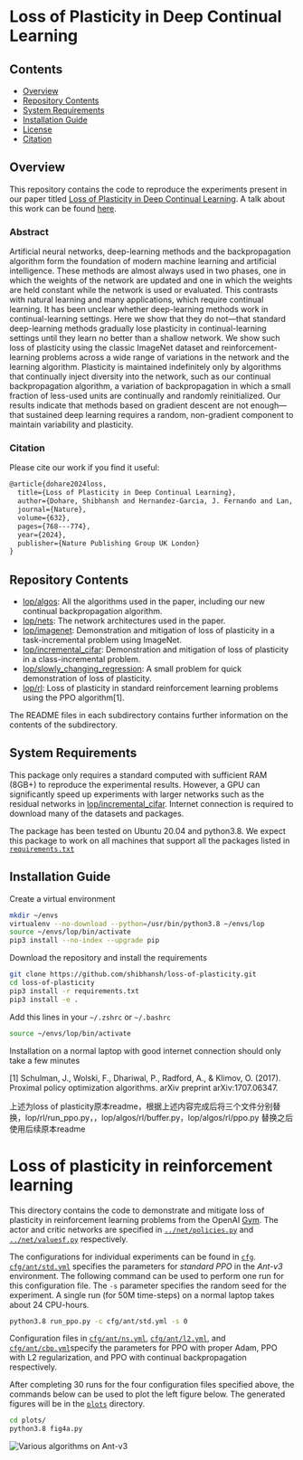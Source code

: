 # Loss of Plasticity in Deep Continual Learning

## Contents

- [Overview](#overview)
- [Repository Contents](#repo-contents)
- [System Requirements](#system-requirements)
- [Installation Guide](#installation-guide)
- [License](./LICENSE)
- [Citation](./citation.bib)

## Overview

This repository contains the code to reproduce the experiments present in our paper titled [Loss of Plasticity in Deep Continual Learning](https://www.nature.com/articles/s41586-024-07711-7).
A talk about this work can be found [here](https://www.youtube.com/watch?v=p_zknyfV9fY).

### Abstract
Artificial neural networks, deep-learning methods and the backpropagation algorithm form the foundation of modern machine learning and artificial intelligence.
These methods are almost always used in two phases, one in which the weights of the network are updated and one in which the weights are held constant while the network is used or evaluated. 
This contrasts with natural learning and many applications, which require continual learning. 
It has been unclear whether deep-learning methods work in continual-learning settings. 
Here we show that they do not—that standard deep-learning methods gradually lose plasticity in continual-learning settings until they learn no better than a shallow network. 
We show such loss of plasticity using the classic ImageNet dataset and reinforcement-learning problems across a wide range of variations in the network and the learning algorithm. 
Plasticity is maintained indefinitely only by algorithms that continually inject diversity into the network, such as our continual backpropagation algorithm, a variation of backpropagation in which a small fraction of less-used units are continually and randomly reinitialized. 
Our results indicate that methods based on gradient descent are not enough—that sustained deep learning requires a random, non-gradient component to maintain variability and plasticity.

### Citation
Please cite our work if you find it useful:

```latex
@article{dohare2024loss,
  title={Loss of Plasticity in Deep Continual Learning},
  author={Dohare, Shibhansh and Hernandez-Garcia, J. Fernando and Lan, Qingfeng and Rahman, Parash and Mahmood, A. Ruapm and Sutton, Richard S.},
  journal={Nature},
  volume={632},
  pages={768---774},
  year={2024},
  publisher={Nature Publishing Group UK London}
}
```


## Repository Contents
- [lop/algos](./lop/algos): All the algorithms used in the paper, including our new continual backpropagation algorithm.
- [lop/nets](./lop/nets): The network architectures used in the paper.
- [lop/imagenet](./lop/imagenet): Demonstration and mitigation of loss of plasticity in a task-incremental problem using ImageNet.
- [lop/incremental_cifar](./lop/incremental_cifar): Demonstration and mitigation of loss of plasticity in a class-incremental problem.
- [lop/slowly_changing_regression](./lop/slowly_changing_regression): A small problem for quick demonstration of loss of plasticity.
- [lop/rl](./lop/rl): Loss of plasticity in standard reinforcement learning problems using the PPO algorithm[1].

The README files in each subdirectory contains further information on the contents of the subdirectory.

## System Requirements

This package only requires a standard computed with sufficient RAM (8GB+) to reproduce the experimental results.
However, a GPU can significantly speed up experiments with larger networks such as the residual networks in [lop/incremental_cifar](./lop/incremental_cifar).
Internet connection is required to download many of the datasets and packages.


The package has been tested on Ubuntu 20.04 and python3.8. We expect this package to work on all machines that support all the packages listed in [`requirements.txt`](requirements.txt)


## Installation Guide

Create a virtual environment
```sh
mkdir ~/envs
virtualenv --no-download --python=/usr/bin/python3.8 ~/envs/lop
source ~/envs/lop/bin/activate
pip3 install --no-index --upgrade pip
```

Download the repository and install the requirements
```sh
git clone https://github.com/shibhansh/loss-of-plasticity.git
cd loss-of-plasticity
pip3 install -r requirements.txt
pip3 install -e .
```

Add this lines in your `~/.zshrc` or `~/.bashrc`
```sh
source ~/envs/lop/bin/activate
```

Installation on a normal laptop with good internet connection should only take a few minutes

[1] Schulman, J., Wolski, F., Dhariwal, P., Radford, A., & Klimov, O. (2017). Proximal policy optimization algorithms. arXiv preprint arXiv:1707.06347.


上述为loss of plasticity原本readme，根据上述内容完成后将三个文件分别替换，lop/rl/run_ppo.py，，lop/algos/rl/buffer.py，lop/algos/rl/ppo.py
替换之后使用后续原本readme
# Loss of plasticity in reinforcement learning

This directory contains the code to demonstrate and mitigate loss of plasticity in reinforcement learning problems from the OpenAI [Gym](https://www.gymlibrary.dev/index.html).
The actor and critic networks are specified in [`../net/policies.py`](../nets/policies.py) and [`../net/valuesf.py`](../nets/valuefs.py) respectively.

The configurations for individual experiments can be found in [`cfg`](cfg). [`cfg/ant/std.yml`](cfg/ant/std.yml) specifies the parameters for _standard PPO_ in the _Ant-v3_ environment.
The following command can be used to perform one run for this configuration file. The `-s` parameter specifies the random seed for the experiment. 
A single run (for 50M time-steps) on a normal laptop takes about 24 CPU-hours.

```sh
python3.8 run_ppo.py -c cfg/ant/std.yml -s 0
```

Configuration files in [`cfg/ant/ns.yml`](cfg/ant/ns.yml), [`cfg/ant/l2.yml`](cfg/ant/l2.yml), and [`cfg/ant/cbp.yml`](cfg/ant/cbp.yml)specify the parameters for
PPO with proper Adam, PPO with L2 regularization, and PPO with continual backpropagation respectively.

After completing 30 runs for the four configuration files specified above, the commands below can be used to plot the left figure below.
The generated figures will be in the [`plots`](plots) directory.
```sh
cd plots/
python3.8 fig4a.py 
```

![](ant.png "Various algorithms on Ant-v3")

